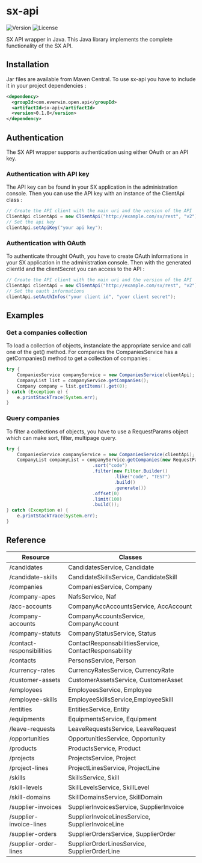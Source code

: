 # sx-api
![Version](https://img.shields.io/badge/compatible-v2-green.svg) ![License](https://img.shields.io/hexpm/l/plug.svg)

SX API wrapper in Java.
This Java library implements the complete functionality of the SX API.

## Installation
Jar files are available from Maven Central. To use sx-api you have to include it in your project dependencies :
```xml
<dependency>
  <groupId>com.everwin.open.api</groupId>
  <artifactId>sx-api</artifactId>
  <version>0.1.0</version>
</dependency>
```

## Authentication
The SX API wrapper supports authentication using either OAuth or an API key.

### Authentication with API key
The API key can be found in your SX application in the administration console. 
Then you can use the API key with an instance of the ClientApi class :
```java
// Create the API client with the main uri and the version of the API
ClientApi clientApi = new ClientApi("http://example.com/sx/rest", "v2");
// Set the api key
clientApi.setApiKey("your api key");
```

### Authentication with OAuth
To authenticate throught OAuth, you have to create OAuth informations in your SX application in the 
administration console. Then with the generated clientId and the clientSecret you can access to the API :
```java
// Create the API client with the main uri and the version of the API
ClientApi clientApi = new ClientApi("http://example.com/sx/rest", "v2");
// Set the oauth informations
clientApi.setAuthInfos("your client id", "your client secret");
```

## Examples
### Get a companies collection
To load a collection of objects, instanciate the appropriate service and call one of the get() method. For companies the CompaniesService has a getCompanies() method to get a collection of companies : 
```java
try {
    CompaniesService companyService = new CompaniesService(clientApi);
    CompanyList list = companyService.getCompanies();
    Company company = list.getItems().get(0);
} catch (Exception e) {
    e.printStackTrace(System.err);
}
```

### Query companies
To filter a collections of objects, you have to use a RequestParams object which can make sort, filter, multipage query.
 
```java
try {
    CompaniesService companyService = new CompaniesService(clientApi);
    CompanyList companyList = companyService.getCompanies(new RequestParams.Builder()
                                .sort("code")
                                .filter(new Filter.Builder()
                                        .like("code", "TEST")
                                        .build()
                                        .generate())
                                .offset(0)
                                .limit(100)
                                .build());
} catch (Exception e) {
    e.printStackTrace(System.err);
}
```

## Reference

Resource                    | Classes
--------------------        |-------------
/candidates                 |CandidatesService, Candidate
/candidate-skills           |CandidateSkillsService, CandidateSkill
/companies                  |CompaniesService, Company
/company-apes               |NafsService, Naf
/acc-accounts               |CompanyAccAccountsService, AccAccount
/company-accounts           |CompanyAccountsService, CompanyAccount
/company-statuts            |CompanyStatusService, Status
/contact-responsibilities   |ContactResponsabilitiesService, ContactResponsability
/contacts                   |PersonsService, Person
/currency-rates             |CurrencyRatesService, CurrencyRate
/customer-assets            |CustomerAssetsService, CustomerAsset
/employees                  |EmployeesService, Employee
/employee-skills            |EmployeeSkillsService,EmployeeSkill
/entities                   |EntitiesService, Entity
/equipments                 |EquipmentsService, Equipment
/leave-requests             |LeaveRequestsService, LeaveRequest
/opportunities              |OpportunitiesService, Opportunity
/products                   |ProductsService, Product
/projects                   |ProjectsService, Project
/project-lines              |ProjectLinesService, ProjectLine
/skills                     |SkillsService, Skill
/skill-levels               |SkillLevelsService, SkillLevel
/skill-domains              |SkillDomainsService, SkillDomain
/supplier-invoices          |SupplierInvoicesService, SupplierInvoice
/supplier-invoice-lines     |SupplierInvoiceLinesService, SupplierInvoiceLine
/supplier-orders            |SupplierOrdersService, SupplierOrder
/supplier-order-lines       |SupplierOrderLinesService, SupplierOrderLine

 
